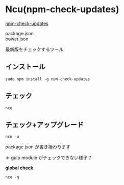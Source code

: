 # Ncu(npm-check-updates)

[npm-check-updates](https://github.com/tjunnone/npm-check-updates)

package.json  
bower.json  

最新版をチェックするツール


## インストール

    sudo npm install -g npm-check-updates
    


## チェック


    ncu

    
## チェック+アップグレード

    ncu -u
    

package.json が書き換わります


＊ gulp module がチェックできない様子？


**global check**

    ncu -g
    
